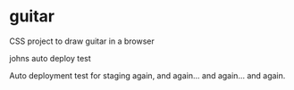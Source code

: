 # guitar
CSS project to draw guitar in a browser

johns auto deploy test

Auto deployment test for staging again, and again... and again... and again.
